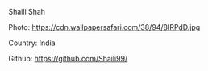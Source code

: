 Shaili Shah

Photo: https://cdn.wallpapersafari.com/38/94/8IRPdD.jpg

Country: India

Github: https://github.com/Shaili99/
